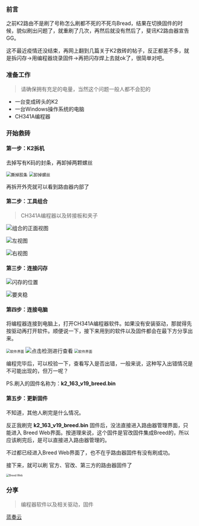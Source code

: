 ### 前言

之前K2路由不是刷了号称怎么刷都不死的不死鸟Bread，结果在切换固件的时候，貌似刷出问题了，就重刷了几次，再然后就没有然后了，斐讯K2路由器宣告GG。

这不最近疫情还没结束，再网上翻到几篇关于K2救砖的帖子，反正都差不多，就是拆闪存->用编程器烧录固件->再把闪存焊上去就ok了，很简单对吧。

<!-- more -->

### 准备工作

> 请确保拥有充足的电量，当然这个问题一般人都不会犯的

- 一台变成砖头的K2
- 一台Windows操作系统的电脑
- CH341A编程器

### 开始救砖

#### 第一步：K2拆机

去掉写有K码的封条，再卸掉两颗螺丝

<img src="https://s1.ax1x.com/2020/04/28/JISM2n.png" alt="撕掉胶条" style="zoom: 80%;" />

<img src="https://s1.ax1x.com/2020/04/28/JIS8bT.png" alt="卸掉螺丝" style="zoom: 80%;" />

再拆开外壳就可以看到路由器内部了

#### 第二步：工具组合

> CH341A编程器以及转接板和夹子

![组合的正面视图](https://s1.ax1x.com/2020/04/28/JISQvq.png)

![左视图](https://s1.ax1x.com/2020/04/28/JISJVU.png)

![右视图](https://s1.ax1x.com/2020/04/28/JIS3rV.png)

#### 第三步：连接闪存

![闪存的位置](https://s1.ax1x.com/2020/04/28/JISYaF.png)

![要夹稳](https://s1.ax1x.com/2020/04/28/JIS1K0.png)

#### 第四步：连接电脑

将编程器连接到电脑上，打开CH341A编程器软件。如果没有安装驱动，那就得先按驱动再打开软件。顺便说一下，接下来用到的软件以及固件都会在最下方分享出来。

<img src="https://s1.ax1x.com/2020/04/28/JISuCj.png" alt="软件界面" style="zoom: 67%;" />

<img src="https://s1.ax1x.com/2020/04/28/JISeUg.png" alt="点击检测进行查看"  />

<img src="https://s1.ax1x.com/2020/04/28/JISK8s.png" alt="软件界面" style="zoom:67%;" />

编程完毕后，可以校验一下，查看写入是否出错，一般来说，这种写入出错情况是不可能出现的，但万一呢？

PS.刷入的固件名称为：**k2_163_v19_breed.bin**

#### 第五步：更新固件

不知道，其他人刷完是什么情况。

反正我刷完 **k2_163_v19_breed.bin** 固件后，没法直接进入路由器管理界面，只能进入 Breed Web界面。按道理来说，这个固件是官改固件集成Breed的，所以应该刷完后，是可以直接进入路由器管理的。

不过都已经进入Breed Web界面了，也不在乎路由器固件有没有刷成功。

接下来，就可以刷 官方、官改、第三方的路由器固件了

<img src="https://s1.ax1x.com/2020/04/28/JISm5Q.png" alt="Breed Web" style="zoom:50%;" />

### 分享

> 编程器软件以及相关驱动，固件

[蓝奏云](https://www.lanzoux.com/izMmDqyoiyb)
<!-- ##{"timestamp":1586170099}## -->